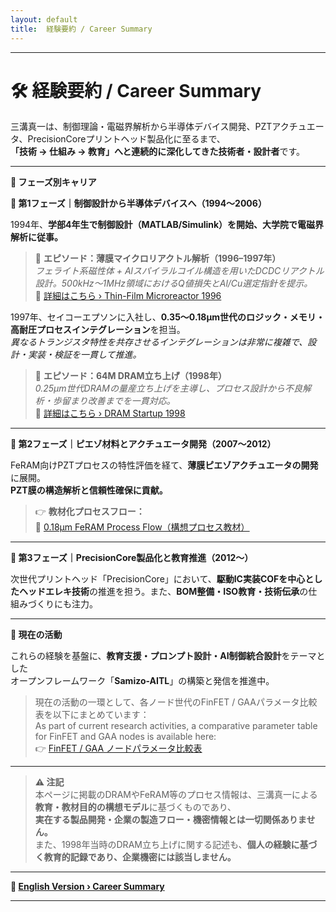 ```yaml
---
layout: default 
title:  経験要約 / Career Summary
---
```


---

# 🛠️ 経験要約 / Career Summary

三溝真一は、制御理論・電磁界解析から半導体デバイス開発、PZTアクチュエータ、PrecisionCoreプリントヘッド製品化に至るまで、  
**「技術 → 仕組み → 教育」へと連続的に深化してきた技術者・設計者**です。

---

**📘 フェーズ別キャリア**

**🔹 第1フェーズ｜制御設計から半導体デバイスへ（1994〜2006）**

1994年、**学部4年生で制御設計（MATLAB/Simulink）を開始、大学院で電磁界解析に従事。**

> 🧪 **エピソード：薄膜マイクロリアクトル解析（1996–1997年）**  
> *フェライト系磁性体 + Alスパイラルコイル構造を用いたDCDCリアクトル設計。500kHz〜1MHz領域におけるQ値損失とAl/Cu選定指針を提示。*  
> 🔗 [詳細はこちら › Thin-Film Microreactor 1996](https://samizo-aitl.github.io/Edusemi-Plus/archive/in1996/thinfilm_microreactor.html)

1997年、セイコーエプソンに入社し、**0.35〜0.18μm世代のロジック・メモリ・高耐圧プロセスインテグレーション**を担当。  
*異なるトランジスタ特性を共存させるインテグレーションは非常に複雑で、設計・実装・検証を一貫して推進。*

> 🧩 **エピソード：64M DRAM立ち上げ（1998年）**  
> *0.25μm世代DRAMの量産立ち上げを主導し、プロセス設計から不良解析・歩留まり改善までを一貫対応。*  
> 🔗 [詳細はこちら › DRAM Startup 1998](https://samizo-aitl.github.io/Edusemi-Plus/archive/in1998/DRAM_Startup_64M_1998.html)

---

**🔹 第2フェーズ｜ピエゾ材料とアクチュエータ開発（2007〜2012）**

FeRAM向けPZTプロセスの特性評価を経て、**薄膜ピエゾアクチュエータの開発**に展開。  
**PZT膜の構造解析と信頼性確保に貢献。**

> 👉 **教材化プロセスフロー：**  
> 📘 [0.18μm FeRAM Process Flow（構想プロセス教材）](https://samizo-aitl.github.io/Edusemi-v4x/d_chapter1_memory_technologies/doc_FeRAM/0.18um_FeRAM_ProcessFlow)

---

**🔹 第3フェーズ｜PrecisionCore製品化と教育推進（2012〜）**

次世代プリントヘッド「PrecisionCore」において、**駆動IC実装COFを中心としたヘッドエレキ技術**の推進を担う。また、**BOM整備・ISO教育・技術伝承**の仕組みづくりにも注力。

---

**🎯 現在の活動**

これらの経験を基盤に、**教育支援・プロンプト設計・AI制御統合設計**をテーマとした  
オープンフレームワーク「**Samizo-AITL**」の構築と発信を推進中。

> 現在の活動の一環として、各ノード世代のFinFET / GAAパラメータ比較表を以下にまとめています：  
> As part of current research activities, a comparative parameter table for FinFET and GAA nodes is available here:  
> 👉 [FinFET / GAA ノードパラメータ比較表](https://samizo-aitl.github.io/Edusemi-v4x/f_chapter1_finfet_gaa/appendixf1_05_node_params)

---

> **⚠️ 注記**  
> 本ページに掲載のDRAMやFeRAM等のプロセス情報は、三溝真一による**教育・教材目的の構想モデル**に基づくものであり、  
> **実在する製品開発・企業の製造フロー・機密情報とは一切関係ありません。**  
> また、1998年当時のDRAM立ち上げに関する記述も、**個人の経験に基づく教育的記録であり、企業機密には該当しません。**

---

**🔗 [English Version › Career Summary](./career-summary_en.md)**

---
